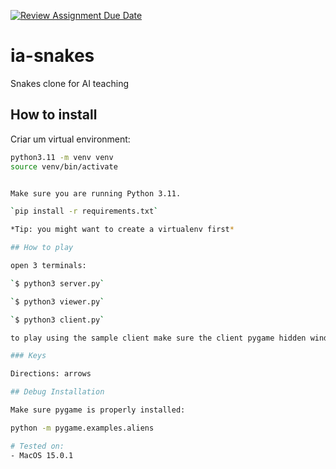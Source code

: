 [![Review Assignment Due Date](https://classroom.github.com/assets/deadline-readme-button-22041afd0340ce965d47ae6ef1cefeee28c7c493a6346c4f15d667ab976d596c.svg)](https://classroom.github.com/a/rnI3I4bM)
# ia-snakes
Snakes clone for AI teaching

## How to install

Criar um virtual environment:
```bash
python3.11 -m venv venv
source venv/bin/activate


Make sure you are running Python 3.11.

`pip install -r requirements.txt`

*Tip: you might want to create a virtualenv first*

## How to play

open 3 terminals:

`$ python3 server.py`

`$ python3 viewer.py`

`$ python3 client.py`

to play using the sample client make sure the client pygame hidden window has focus

### Keys

Directions: arrows

## Debug Installation

Make sure pygame is properly installed:

python -m pygame.examples.aliens

# Tested on:
- MacOS 15.0.1
